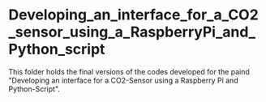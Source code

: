 # Developing_an_interface_for_a_CO2_sensor_using_a_RaspberryPi_and_Python_script
This folder holds the final versions of the codes developed for the paind "Developing an interface for a CO2-Sensor using a Raspberry Pi and Python-Script".
